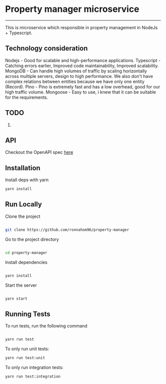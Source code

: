 # Property manager microservice

----------------------------------

This is microservice which responsible in property management in NodeJs + Typescript.

## Technology consideration
Nodejs - Good for scalable and high-performance applications.
Typescript - Catching errors earlier, Improved code maintainability, Improved scalability.
MongoDB - Can handle high volumes of traffic by scaling horizontally across multiple servers, design to high performance.
          We also don't have complex relations between entities because we have only one entity (Record).
Pino - Pino is extremely fast and has a low overhead, good for our high traffic volume.
Mongoose - Easy to use, i knew that it can be suitable for the requirements.


## TODO
1. 

## API
Checkout the OpenAPI spec [here](/swagger.yaml)

## Installation

Install deps with yarn

```bash
yarn install
```

## Run Locally

Clone the project

```bash

git clone https://github.com/ronnahom96/property-manager

```

Go to the project directory

```bash

cd property-manager

```

Install dependencies

```bash

yarn install

```

Start the server

```bash

yarn start

```

## Running Tests

To run tests, run the following command

```bash

yarn run test

```

To only run unit tests:
```bash
yarn run test:unit
```

To only run integration tests:
```bash
yarn run test:integration
```
